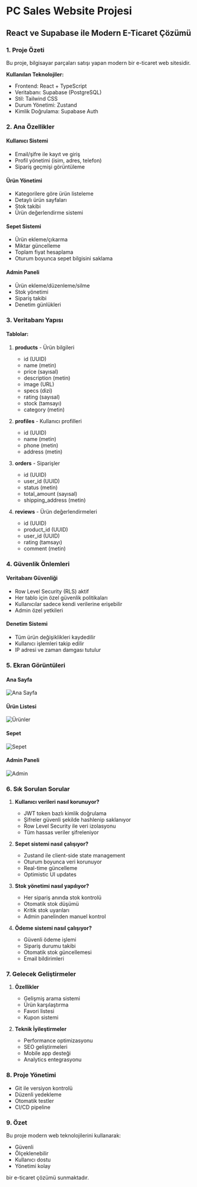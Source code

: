 # PC Sales Website Projesi
## React ve Supabase ile Modern E-Ticaret Çözümü

### 1. Proje Özeti

Bu proje, bilgisayar parçaları satışı yapan modern bir e-ticaret web sitesidir.

**Kullanılan Teknolojiler:**
- Frontend: React + TypeScript
- Veritabanı: Supabase (PostgreSQL)
- Stil: Tailwind CSS
- Durum Yönetimi: Zustand
- Kimlik Doğrulama: Supabase Auth

### 2. Ana Özellikler

#### Kullanıcı Sistemi
- Email/şifre ile kayıt ve giriş
- Profil yönetimi (isim, adres, telefon)
- Sipariş geçmişi görüntüleme

#### Ürün Yönetimi
- Kategorilere göre ürün listeleme
- Detaylı ürün sayfaları
- Stok takibi
- Ürün değerlendirme sistemi

#### Sepet Sistemi
- Ürün ekleme/çıkarma
- Miktar güncelleme
- Toplam fiyat hesaplama
- Oturum boyunca sepet bilgisini saklama

#### Admin Paneli
- Ürün ekleme/düzenleme/silme
- Stok yönetimi
- Sipariş takibi
- Denetim günlükleri

### 3. Veritabanı Yapısı

#### Tablolar:
1. **products** - Ürün bilgileri
   - id (UUID)
   - name (metin)
   - price (sayısal)
   - description (metin)
   - image (URL)
   - specs (dizi)
   - rating (sayısal)
   - stock (tamsayı)
   - category (metin)

2. **profiles** - Kullanıcı profilleri
   - id (UUID)
   - name (metin)
   - phone (metin)
   - address (metin)

3. **orders** - Siparişler
   - id (UUID)
   - user_id (UUID)
   - status (metin)
   - total_amount (sayısal)
   - shipping_address (metin)

4. **reviews** - Ürün değerlendirmeleri
   - id (UUID)
   - product_id (UUID)
   - user_id (UUID)
   - rating (tamsayı)
   - comment (metin)

### 4. Güvenlik Önlemleri

#### Veritabanı Güvenliği
- Row Level Security (RLS) aktif
- Her tablo için özel güvenlik politikaları
- Kullanıcılar sadece kendi verilerine erişebilir
- Admin özel yetkileri

#### Denetim Sistemi
- Tüm ürün değişiklikleri kaydedilir
- Kullanıcı işlemleri takip edilir
- IP adresi ve zaman damgası tutulur

### 5. Ekran Görüntüleri

#### Ana Sayfa
![Ana Sayfa](https://images.unsplash.com/photo-1460925895917-afdab827c52f?auto=format&fit=crop&q=80&w=800)

#### Ürün Listesi
![Ürünler](https://images.unsplash.com/photo-1591405351990-4726e331f141?auto=format&fit=crop&q=80&w=800)

#### Sepet
![Sepet](https://images.unsplash.com/photo-1557821552-17105176677c?auto=format&fit=crop&q=80&w=800)

#### Admin Paneli
![Admin](https://images.unsplash.com/photo-1454165804606-c3d57bc86b40?auto=format&fit=crop&q=80&w=800)

### 6. Sık Sorulan Sorular

1. **Kullanıcı verileri nasıl korunuyor?**
   - JWT token bazlı kimlik doğrulama
   - Şifreler güvenli şekilde hashlenip saklanıyor
   - Row Level Security ile veri izolasyonu
   - Tüm hassas veriler şifreleniyor

2. **Sepet sistemi nasıl çalışıyor?**
   - Zustand ile client-side state management
   - Oturum boyunca veri korunuyor
   - Real-time güncelleme
   - Optimistic UI updates

3. **Stok yönetimi nasıl yapılıyor?**
   - Her sipariş anında stok kontrolü
   - Otomatik stok düşümü
   - Kritik stok uyarıları
   - Admin panelinden manuel kontrol

4. **Ödeme sistemi nasıl çalışıyor?**
   - Güvenli ödeme işlemi
   - Sipariş durumu takibi
   - Otomatik stok güncellemesi
   - Email bildirimleri

### 7. Gelecek Geliştirmeler

1. **Özellikler**
   - Gelişmiş arama sistemi
   - Ürün karşılaştırma
   - Favori listesi
   - Kupon sistemi

2. **Teknik İyileştirmeler**
   - Performance optimizasyonu
   - SEO geliştirmeleri
   - Mobile app desteği
   - Analytics entegrasyonu

### 8. Proje Yönetimi

- Git ile versiyon kontrolü
- Düzenli yedekleme
- Otomatik testler
- CI/CD pipeline

### 9. Özet

Bu proje modern web teknolojilerini kullanarak:
- Güvenli
- Ölçeklenebilir
- Kullanıcı dostu
- Yönetimi kolay

bir e-ticaret çözümü sunmaktadır.